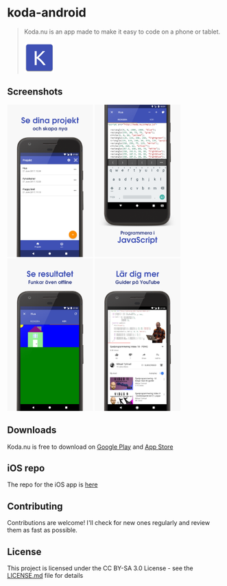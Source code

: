 # koda-android

> Koda.nu is an app made to make it easy to code on a phone or tablet. <br /><br /> 
> <img src="https://github.com/alvarlagerlof/koda-android/blob/master/assets/icon/Icon.png?raw=true" alt="Icon" width="70"> 

## Screenshots
<img src="https://github.com/alvarlagerlof/koda-android/blob/master/assets/screenshots/1_final.png?raw=true" width="200"> <img src="https://github.com/alvarlagerlof/koda-android/blob/master/assets/screenshots/2_final.png?raw=true" width="200"> <img src="https://github.com/alvarlagerlof/koda-android/blob/master/assets/screenshots/3_final.png?raw=true" width="200"> <img src="https://github.com/alvarlagerlof/koda-android/blob/master/assets/screenshots/4_final.png?raw=true" width="200">

## Downloads
Koda.nu is free to download on [Google Play](https://play.google.com/store/apps/details?id=com.alvarlagerlof.koda) and [App Store](https://itunes.apple.com/us/app/koda-nu/id1143799567)

## iOS repo
The repo for the iOS app is [here](https://github.com/alvarlagerlof/koda-ios)

## Contributing
Contributions are welcome! I'll check for new ones regularly and review them as fast as possible.

## License 
This project is licensed under the CC BY-SA 3.0 License - see the [LICENSE.md](https://github.com/alvarlagerlof/koda-android/blob/master/LICENCE.md) file for details
